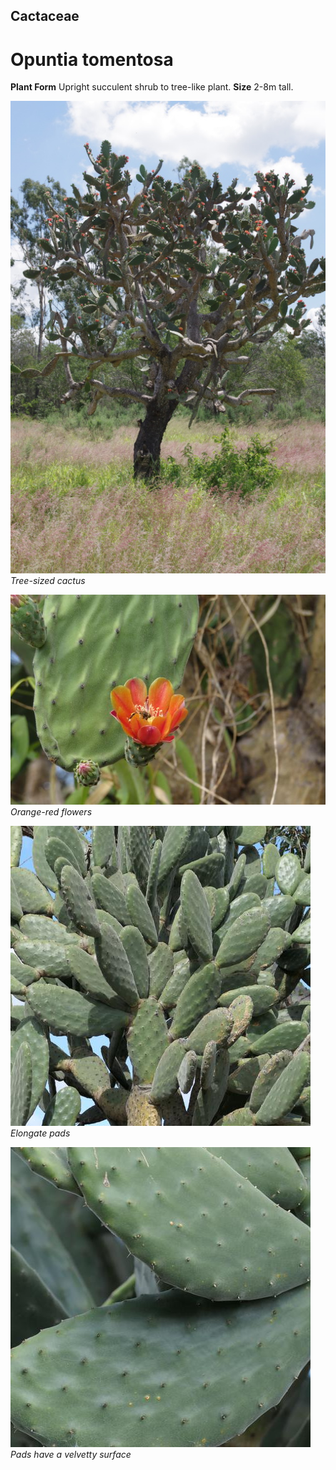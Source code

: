 ## Cactaceae
# Opuntia tomentosa

**Plant Form** Upright succulent shrub to tree-like plant. **Size** 2-8m tall.


![Tree-sized cactus](4928_IMGP6730.jpg)
 *Tree-sized cactus* 

![Orange-red flowers](4555_IMG_5861.jpg)
 *Orange-red flowers* 

![Elongate pads](107740_P1289618.jpg)
 *Elongate pads* 

![Pads have a velvetty surface](107733_P1289611.jpg)
 *Pads have a velvetty surface* 

